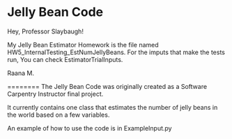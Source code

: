 Jelly Bean Code
========

Hey, Professor Slaybaugh!

My Jelly Bean Estimator Homework is the file named HW5_InternalTesting_EstNumJellyBeans.
For the imputs that make the tests run, You can check EstimatorTrialInputs. 

Raana M.


========
The Jelly Bean Code was originally created as a Software Carpentry
Instructor final project. 

It currently contains one class that estimates the number of jelly 
beans in the world based on a few variables.

An example of how to use the code is in ExampleInput.py
